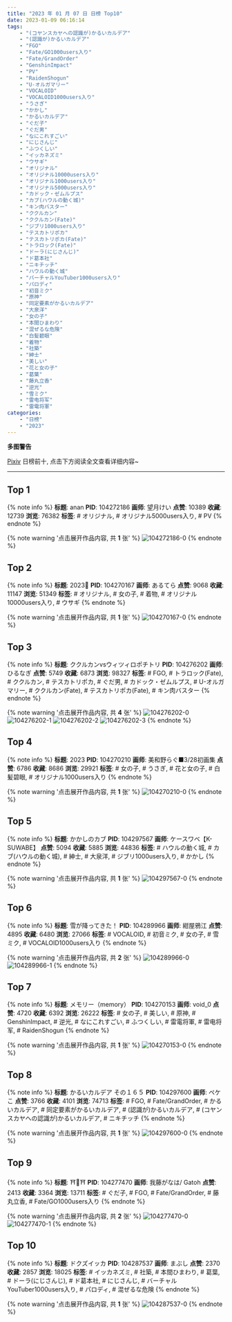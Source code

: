 ```yaml
---
title: "2023 年 01 月 07 日 日榜 Top10"
date: 2023-01-09 06:16:14
tags:
    - "(コヤンスカヤへの認識が)かるいカルデア"
    - "(認識が)かるいカルデア"
    - "FGO"
    - "Fate/GO1000users入り"
    - "Fate/GrandOrder"
    - "GenshinImpact"
    - "PV"
    - "RaidenShogun"
    - "U-オルガマリー"
    - "VOCALOID"
    - "VOCALOID1000users入り"
    - "うさぎ"
    - "かかし"
    - "かるいカルデア"
    - "ぐだ子"
    - "ぐだ男"
    - "なにこれすごい"
    - "にじさんじ"
    - "ふつくしい"
    - "イッカネズミ"
    - "ウサギ"
    - "オリジナル"
    - "オリジナル10000users入り"
    - "オリジナル1000users入り"
    - "オリジナル5000users入り"
    - "カドック・ゼムルプス"
    - "カブ(ハウルの動く城)"
    - "キン肉バスター"
    - "ククルカン"
    - "ククルカン(Fate)"
    - "ジブリ1000users入り"
    - "テスカトリポカ"
    - "テスカトリポカ(Fate)"
    - "トラロック(Fate)"
    - "ドーラ(にじさんじ)"
    - "ド葛本社"
    - "ニキチッチ"
    - "ハウルの動く城"
    - "バーチャルYouTuber1000users入り"
    - "パロディ"
    - "初音ミク"
    - "原神"
    - "同定要素がかるいカルデア"
    - "大泉洋"
    - "女の子"
    - "本間ひまわり"
    - "混ぜるな危険"
    - "白髪碧眼"
    - "着物"
    - "社築"
    - "紳士"
    - "美しい"
    - "花と女の子"
    - "葛葉"
    - "藤丸立香"
    - "逆光"
    - "雪ミク"
    - "雷电将军"
    - "雷電将軍"
categories:
    - "日榜"
    - "2023"
---
```


<i class="fa fa-triangle-exclamation"></i>**多图警告**<i class="fa fa-triangle-exclamation"></i>

[Pixiv](https://www.pixiv.net/) 日榜前十, 点击下方阅读全文查看详细内容~

<!-- more -->

---

## Top 1

{% note info %}
**标题**: anan
**PID**: 104272186 **画师**: 望月けい
**点赞**: 10389 **收藏**: 12739 **浏览**: 76382
**标签**: # オリジナル, # オリジナル5000users入り, # PV
{% endnote %}

{% note warning '点击展开作品内容, 共 **1** 张' %}
![104272186-0](https://i.pixiv.re/img-original/img/2023/01/06/00/58/51/104272186_p0.png)
{% endnote %}

## Top 2

{% note info %}
**标题**: 2023🐰
**PID**: 104270167 **画师**: あるてら
**点赞**: 9068 **收藏**: 11147 **浏览**: 51349
**标签**: # オリジナル, # 女の子, # 着物, # オリジナル10000users入り, # ウサギ
{% endnote %}

{% note warning '点击展开作品内容, 共 **1** 张' %}
![104270167-0](https://i.pixiv.re/img-original/img/2023/01/06/00/00/12/104270167_p0.png)
{% endnote %}

## Top 3

{% note info %}
**标题**: ククルカンvsウィツィロポチトリ
**PID**: 104276202 **画师**: ひるなぎ
**点赞**: 5749 **收藏**: 6873 **浏览**: 98327
**标签**: # FGO, # トラロック(Fate), # ククルカン, # テスカトリポカ, # ぐだ男, # カドック・ゼムルプス, # U-オルガマリー, # ククルカン(Fate), # テスカトリポカ(Fate), # キン肉バスター
{% endnote %}

{% note warning '点击展开作品内容, 共 **4** 张' %}
![104276202-0](https://i.pixiv.re/img-original/img/2023/01/06/06/00/02/104276202_p0.jpg)
![104276202-1](https://i.pixiv.re/img-original/img/2023/01/06/06/00/02/104276202_p1.jpg)
![104276202-2](https://i.pixiv.re/img-original/img/2023/01/06/06/00/02/104276202_p2.jpg)
![104276202-3](https://i.pixiv.re/img-original/img/2023/01/06/06/00/02/104276202_p3.jpg)
{% endnote %}

## Top 4

{% note info %}
**标题**: 2023
**PID**: 104270210 **画师**: 美和野らぐ■3/28初画集
**点赞**: 6786 **收藏**: 8686 **浏览**: 29921
**标签**: # 女の子, # うさぎ, # 花と女の子, # 白髪碧眼, # オリジナル1000users入り
{% endnote %}

{% note warning '点击展开作品内容, 共 **1** 张' %}
![104270210-0](https://i.pixiv.re/img-original/img/2023/01/06/00/00/21/104270210_p0.png)
{% endnote %}

## Top 5

{% note info %}
**标题**: かかしのカブ
**PID**: 104297567 **画师**: ケースワベ【K-SUWABE】
**点赞**: 5094 **收藏**: 5885 **浏览**: 44836
**标签**: # ハウルの動く城, # カブ(ハウルの動く城), # 紳士, # 大泉洋, # ジブリ1000users入り, # かかし
{% endnote %}

{% note warning '点击展开作品内容, 共 **1** 张' %}
![104297567-0](https://i.pixiv.re/img-original/img/2023/01/07/00/00/31/104297567_p0.jpg)
{% endnote %}

## Top 6

{% note info %}
**标题**: 雪が降ってきた！
**PID**: 104289966 **画师**: 紺屋鴉江
**点赞**: 4895 **收藏**: 6480 **浏览**: 27066
**标签**: # VOCALOID, # 初音ミク, # 女の子, # 雪ミク, # VOCALOID1000users入り
{% endnote %}

{% note warning '点击展开作品内容, 共 **2** 张' %}
![104289966-0](https://i.pixiv.re/img-original/img/2023/01/06/20/08/57/104289966_p0.jpg)
![104289966-1](https://i.pixiv.re/img-original/img/2023/01/06/20/08/57/104289966_p1.jpg)
{% endnote %}

## Top 7

{% note info %}
**标题**: メモリー（memory）
**PID**: 104270153 **画师**: void_0
**点赞**: 4720 **收藏**: 6392 **浏览**: 26222
**标签**: # 女の子, # 美しい, # 原神, # GenshinImpact, # 逆光, # なにこれすごい, # ふつくしい, # 雷電将軍, # 雷电将军, # RaidenShogun
{% endnote %}

{% note warning '点击展开作品内容, 共 **1** 张' %}
![104270153-0](https://i.pixiv.re/img-original/img/2023/01/06/00/00/08/104270153_p0.jpg)
{% endnote %}

## Top 8

{% note info %}
**标题**: かるいカルデア その１６５
**PID**: 104297600 **画师**: ペケこ
**点赞**: 3766 **收藏**: 4101 **浏览**: 74713
**标签**: # FGO, # Fate/GrandOrder, # かるいカルデア, # 同定要素がかるいカルデア, # (認識が)かるいカルデア, # (コヤンスカヤへの認識が)かるいカルデア, # ニキチッチ
{% endnote %}

{% note warning '点击展开作品内容, 共 **1** 张' %}
![104297600-0](https://i.pixiv.re/img-original/img/2023/01/07/00/00/37/104297600_p0.png)
{% endnote %}

## Top 9

{% note info %}
**标题**: ⛩🐰⛩
**PID**: 104277470 **画师**: 我藤がなは/ Gatoh
**点赞**: 2413 **收藏**: 3364 **浏览**: 13711
**标签**: # ぐだ子, # FGO, # Fate/GrandOrder, # 藤丸立香, # Fate/GO1000users入り
{% endnote %}

{% note warning '点击展开作品内容, 共 **2** 张' %}
![104277470-0](https://i.pixiv.re/img-original/img/2023/01/06/08/13/40/104277470_p0.png)
![104277470-1](https://i.pixiv.re/img-original/img/2023/01/06/08/13/40/104277470_p1.png)
{% endnote %}

## Top 10

{% note info %}
**标题**: ドクズイッカ
**PID**: 104287537 **画师**: まぶし
**点赞**: 2370 **收藏**: 2857 **浏览**: 18025
**标签**: # イッカネズミ, # 社築, # 本間ひまわり, # 葛葉, # ドーラ(にじさんじ), # ド葛本社, # にじさんじ, # バーチャルYouTuber1000users入り, # パロディ, # 混ぜるな危険
{% endnote %}

{% note warning '点击展开作品内容, 共 **1** 张' %}
![104287537-0](https://i.pixiv.re/img-original/img/2023/01/06/18/42/10/104287537_p0.jpg)
{% endnote %}
